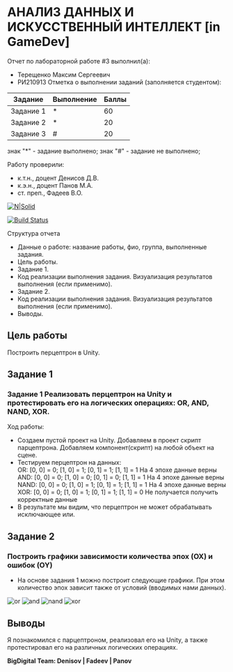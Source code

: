 # АНАЛИЗ ДАННЫХ И ИСКУССТВЕННЫЙ ИНТЕЛЛЕКТ [in GameDev]
Отчет по лабораторной работе #3 выполнил(а):
- Терещенко Максим Сергеевич
- РИ210913
Отметка о выполнении заданий (заполняется студентом):

| Задание | Выполнение | Баллы |
| ------ | ------ | ------ |
| Задание 1 | * | 60 |
| Задание 2 | * | 20 |
| Задание 3 | # | 20 |

знак "*" - задание выполнено; знак "#" - задание не выполнено;

Работу проверили:
- к.т.н., доцент Денисов Д.В.
- к.э.н., доцент Панов М.А.
- ст. преп., Фадеев В.О.

[![N|Solid](https://cldup.com/dTxpPi9lDf.thumb.png)](https://nodesource.com/products/nsolid)

[![Build Status](https://travis-ci.org/joemccann/dillinger.svg?branch=master)](https://travis-ci.org/joemccann/dillinger)

Структура отчета

- Данные о работе: название работы, фио, группа, выполненные задания.
- Цель работы.
- Задание 1.
- Код реализации выполнения задания. Визуализация результатов выполнения (если применимо).
- Задание 2.
- Код реализации выполнения задания. Визуализация результатов выполнения (если применимо).
- Выводы.

## Цель работы
Построить перцептрон в Unity.

## Задание 1
### Задание 1 Реализовать перцептрон на Unity и протестировать его на логических операциях: OR, AND, NAND, XOR.
Ход работы:
- Создаем пустой проект на Unity. Добавляем в проект скрипт парцептрона. Добавляем компонент(скрипт) на любой объект на сцене.
- Тестируем перцептрон на данных:  
OR: [0, 0] = 0; [1, 0] = 1; [0, 1] = 1; [1, 1] = 1 На 4 эпохе данные верны  
AND: [0, 0] = 0; [1, 0] = 0; [0, 1] = 0; [1, 1] = 1 На 4 эпохе данные верны  
NAND: [0, 0] = 0; [1, 0] = 1; [0, 1] = 1; [1, 1] = 1 На 4 эпохе данные верны  
XOR: [0, 0] = 0; [1, 0] = 1; [0, 1] = 1; [1, 1] = 0 Не получается получить корректные данные  
- В результате мы видим, что перцептрон не может обрабатывать исключающее или.

## Задание 2
### Построить графики зависимости количества эпох (OX) и ошибок (OY)

- На основе задания 1 можно построит следующие графики. При этом количество эпох зависит также от условий (вводимых нами данных).

![or](https://user-images.githubusercontent.com/101037462/205066895-3bec4d48-dc69-4c13-a18d-09d1f842f962.PNG)
![and](https://user-images.githubusercontent.com/101037462/205066919-411c1369-b1c7-44ce-9768-3e577b93f11a.PNG)
![nand](https://user-images.githubusercontent.com/101037462/205066942-906f7fd2-550c-45bf-952c-c7fe2fce7b3c.PNG)
![xor](https://user-images.githubusercontent.com/101037462/205066964-fdaedd2c-c6f5-40c8-9251-b703504107e3.PNG)

## Выводы

Я познакомился с парцептроном, реализовал его на Unity, а также протестировал его на различных логических операциях.   

**BigDigital Team: Denisov | Fadeev | Panov**
